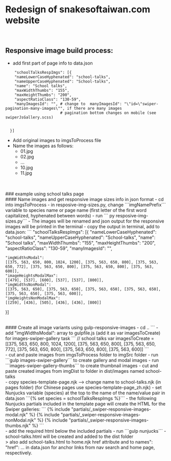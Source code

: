# Redesign of snakesoftaiwan.com website
<br>

## Responsive image build process:

- add first part of page info to data.json
```
    "schoolTalksRespImgs": [{
    "nameLowerCaseHyphenated": "school-talks",
    "nameUpperCaseHyphenated": "School-talks",
    "name": "School talks",
    "maxWidthThumbs": "155",
    "maxHeightThumbs": "200",
    "aspectRatioClass": "130-59",
    "manyImagesId": "", # change to  manyImagesId": "\"id=\"swiper-pagination-many-images\"", if there are many images 
                        # pagination bottom changes on mobile (see swiperJsGallery.scss)
 
  
  }]

```

- Add original images to imgsToProcess file
- Name the images as follows:
  - 01.jpg
  - 02.jpg
  - ...
  - 10.jpg
  - 11.jpg
<br>
<br>
### example using school talks page
<br>
#### Name images and get responsive image sizes info in json format   
- cd into imgsToProcess
- in resposive-img-sizes.py, change ```imgNamePrefix``` variable to species name or page name (first letter of the first word capitalized, hyphenated between words) 
- run ``` py resposive-img-sizes.py```
- The images will be renamed and json output for the responsive images will be printed in the terminal
- copy the output in terminal, add to data.json:
```
    "schoolTalksRespImgs": [{
    "nameLowerCaseHyphenated": "school-talks",
    "nameUpperCaseHyphenated": "School-talks",
    "name": "School talks",
    "maxWidthThumbs": "155",
    "maxHeightThumbs": "200",
    "aspectRatioClass": "130-59",
    "manyImagesId": "",

    "imgWidthsModal":
    [[375, 563, 650, 800, 1024, 1200], [375, 563, 650, 800], [375, 563, 650, 772], [375, 563, 650, 800], [375, 563, 650, 800], [375, 563, 600]],
    "imageHeightsModalMax":
    [[479], [537], [600], [537], [537], [800]],
    "imgWidthsNonModal":
    [[375, 563, 650], [375, 563, 650], [375, 563, 650], [375, 563, 650], [375, 563, 650], [375, 563, 600]],
    "imgHeightsNonModalMax":
    [[259], [436], [505], [436], [436], [800]]
  
  }]

<br>
#### Create all image variants using gulp-responsive-images
- cd ..
```  
- add "imgWidthsModal": array to gulpfile.js (add it as var imagesToCreate) for images-swiper-gallery task
```
// school talks
var imagesToCreate = [[375, 563, 650, 800, 1024, 1200], [375, 563, 650, 800], [375, 563, 650, 772], [375, 563, 650, 800], [375, 563, 650, 800], [375, 563, 600]]
``` 
<br>
- cut and paste images from imgsToProcess folder to imgSrc folder
- run ```gulp images-swiper-gallery``` to create gallery and modal images
- run ```images-swiper-gallery-thumbs``` to create thumbnail images
- cut and paste created images from imgDist to folder in dist/images named school-talks

<br>
- copy species-template-page.njk --> change name to school-talks.njk (in pages folder)
  (for Chinese pages use species-template-page_zh.njk)
- set Nunjucks variable (species) at the top to the name of the name/value pair in data.json
```{% set species = schoolTalksRespImgs %}```
- the following Nunjucks partials included in the template page will create the HTML for the Swiper galleries:
  ```
    {% include "partials/_swiper-responsive-images-modal.njk" %}
    {% include "partials/_swiper-responsive-images-nonModal.njk" %}
    {% include "partials/_swiper-responsive-images-thumbs.njk" %}
  ```
<br>
- add the required html below the included partials
- run ```gulp nunjucks```
- school-talks.html will be created and added to the dist folder
<br>
> also add school-talks.html to home.njk href attribute and to names": "href": ... in data.json for anchor links from nav search and home page, respectively.